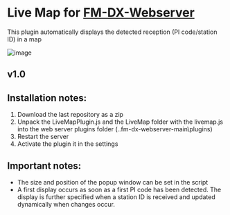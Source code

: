 # Live Map for [FM-DX-Webserver](https://github.com/NoobishSVK/fm-dx-webserver)

This plugin automatically displays the detected reception (PI code/station ID) in a map

![image](https://github.com/user-attachments/assets/876197ef-ecd9-4a0e-b62f-78003305c25a)


## v1.0

## Installation notes:

1. 	Download the last repository as a zip
2.	Unpack the LiveMapPlugin.js and the LiveMap folder with the livemap.js into the web server plugins folder (..fm-dx-webserver-main\plugins)
3. 	Restart the server
4. 	Activate the plugin it in the settings

## Important notes: 

- The size and position of the popup window can be set in the script
- A first display occurs as soon as a first PI code has been detected. The display is further specified when a station ID is received and updated dynamically when changes occur.



